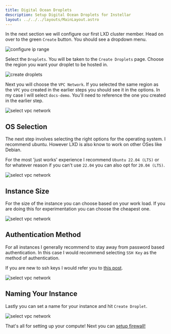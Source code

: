```yaml
---
title: Digital Ocean Droplets
description: Setup Digital Ocean Droplets for Instellar
layout: ../../../layouts/MainLayout.astro
---
```


In the next section we will configure our first LXD cluster member. Head on over to the green `Create` button. You should see a dropdown menu.

![configure ip range](/assets/digital-ocean/create-instance.png)

Select the `Droplets`. You will be taken to the `Create Droplets` page. Choose the region you want your droplet to be hosted in.

![create droplets](/assets/digital-ocean/create-droplet-choose-region.png)

Next you will choose the `VPC Network`. If you selected the same region as the `VPC` you created in the earlier steps you should see it in the options. In my case I will select `docs-demo`. You'll need to reference the one you created in the earlier step.

![select vpc network](/assets/digital-ocean/select-vpc-network.png)

## OS Selection

The next step involves selecting the right options for the operating system. I recommend ubuntu. However LXD is also know to work on other OSes like Debian.

For the most 'just works' experience I recommend `Ubuntu 22.04 (LTS)` or for whatever reason if you can't use `22.04` you can also opt for `20.04 (LTS)`.

![select vpc network](/assets/digital-ocean/os-selection.png)

## Instance Size

For the size of the instance you can choose based on your work load. If you are doing this for experimentation you can choose the cheapest one.

![select vpc network](/assets/digital-ocean/droplet-size-selection.png)

## Authentication Method

For all instances I generally recommend to stay away from password based authentication. In this case I would recommend selecting `SSH Key` as the method of authentication.

If you are new to ssh keys I would refer you to [this post](https://medium.com/risan/upgrade-your-ssh-key-to-ed25519-c6e8d60d3c54).

![select vpc network](/assets/digital-ocean/authentication-method.png)

## Naming Your Instance

Lastly you can set a name for your instance and hit `Create Droplet`.

![select vpc network](/assets/digital-ocean/finalize-and-create.png)

That's all for setting up your compute! Next you can [setup firewall!](/en/firewall/digital-ocean)